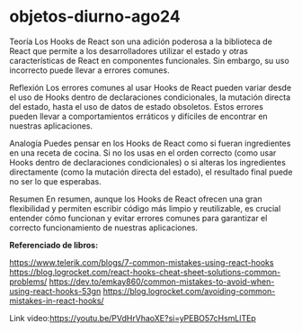 # objetos-diurno-ago24
Teoría Los Hooks de React son una adición poderosa a la biblioteca de React que permite a los desarrolladores utilizar el estado y otras características de React en componentes funcionales. Sin embargo, su uso incorrecto puede llevar a errores comunes.

Reflexión Los errores comunes al usar Hooks de React pueden variar desde el uso de Hooks dentro de declaraciones condicionales, la mutación directa del estado, hasta el uso de datos de estado obsoletos. Estos errores pueden llevar a comportamientos erráticos y difíciles de encontrar en nuestras aplicaciones.

Analogía Puedes pensar en los Hooks de React como si fueran ingredientes en una receta de cocina. Si no los usas en el orden correcto (como usar Hooks dentro de declaraciones condicionales) o si alteras los ingredientes directamente (como la mutación directa del estado), el resultado final puede no ser lo que esperabas.

Resumen En resumen, aunque los Hooks de React ofrecen una gran flexibilidad y permiten escribir código más limpio y reutilizable, es crucial entender cómo funcionan y evitar errores comunes para garantizar el correcto funcionamiento de nuestras aplicaciones.

**Referenciado de libros:**

https://www.telerik.com/blogs/7-common-mistakes-using-react-hooks
https://blog.logrocket.com/react-hooks-cheat-sheet-solutions-common-problems/
https://dev.to/emkay860/common-mistakes-to-avoid-when-using-react-hooks-53gn
https://blog.logrocket.com/avoiding-common-mistakes-in-react-hooks/

Link video:https://youtu.be/PVdHrVhaoXE?si=yPEBO57cHsmLlTEp

